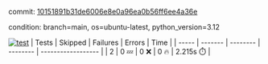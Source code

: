 commit: [10151891b31de6006e8e0a96ea0b56ff6ee4a36e](https://github.com/rcmdnk/boto3-session/tree/10151891b31de6006e8e0a96ea0b56ff6ee4a36e)

condition: branch=main, os=ubuntu-latest, python_version=3.12

[![test](https://github.com/rcmdnk/boto3-session/actions/workflows/test.yml/badge.svg)](https://github.com/rcmdnk/boto3-session/actions/runs/14582991216)
| Tests | Skipped | Failures | Errors | Time |
| ----- | ------- | -------- | -------- | ------------------ |
| 2 | 0 :zzz: | 0 :x: | 0 :fire: | 2.215s :stopwatch: |

